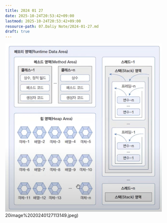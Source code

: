 ```yaml
---
title: 2024 01 27
date: 2025-10-24T20:53:42+09:00
lastmod: 2025-10-24T20:53:42+09:00
resource-path: 07.Daliy Note/2024-01-27.md
draft: true
---
```

![](../08.media/20240127113149.jpeg)20image%2020240127113149.jpeg)
